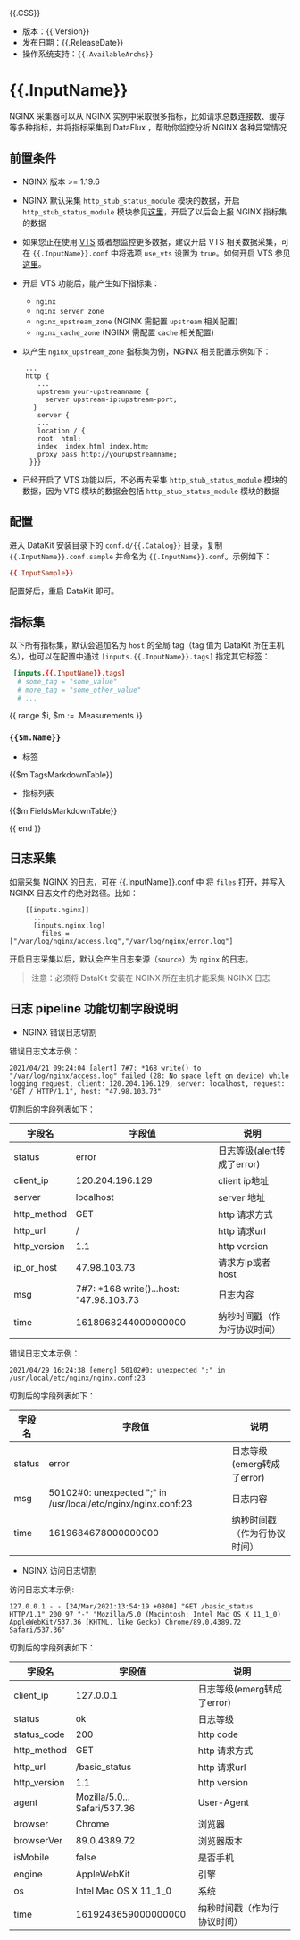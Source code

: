{{.CSS}}

- 版本：{{.Version}}
- 发布日期：{{.ReleaseDate}}
- 操作系统支持：`{{.AvailableArchs}}`

# {{.InputName}}

NGINX 采集器可以从 NGINX 实例中采取很多指标，比如请求总数连接数、缓存等多种指标，并将指标采集到 DataFlux ，帮助你监控分析 NGINX 各种异常情况

## 前置条件

- NGINX 版本 >= 1.19.6

- NGINX 默认采集 `http_stub_status_module` 模块的数据，开启 `http_stub_status_module` 模块参见[这里](http://nginx.org/en/docs/http/ngx_http_stub_status_module.html)，开启了以后会上报 NGINX 指标集的数据

- 如果您正在使用 [VTS](https://github.com/vozlt/nginx-module-vts) 或者想监控更多数据，建议开启 VTS 相关数据采集，可在 `{{.InputName}}.conf` 中将选项 `use_vts` 设置为 `true`。如何开启 VTS 参见[这里](https://github.com/vozlt/nginx-module-vts#synopsis)。

- 开启 VTS 功能后，能产生如下指标集：

    - `nginx`
    - `nginx_server_zone`
    - `nginx_upstream_zone` (NGINX 需配置 `upstream` 相关配置)
    - `nginx_cache_zone`    (NGINX 需配置 `cache` 相关配置)

- 以产生 `nginx_upstream_zone` 指标集为例，NGINX 相关配置示例如下：

```
    ...
    http {
       ...
       upstream your-upstreamname {
         server upstream-ip:upstream-port;
      }
       server {
       ...
       location / {
       root  html;
       index  index.html index.htm;
       proxy_pass http://yourupstreamname;
     }}}

```

- 已经开启了 VTS 功能以后，不必再去采集 `http_stub_status_module` 模块的数据，因为 VTS 模块的数据会包括 `http_stub_status_module` 模块的数据

## 配置

进入 DataKit 安装目录下的 `conf.d/{{.Catalog}}` 目录，复制 `{{.InputName}}.conf.sample` 并命名为 `{{.InputName}}.conf`。示例如下：

```toml
{{.InputSample}}
```

配置好后，重启 DataKit 即可。

## 指标集

以下所有指标集，默认会追加名为 `host` 的全局 tag（tag 值为 DataKit 所在主机名），也可以在配置中通过 `[inputs.{{.InputName}}.tags]` 指定其它标签：

``` toml
 [inputs.{{.InputName}}.tags]
  # some_tag = "some_value"
  # more_tag = "some_other_value"
  # ...
```

{{ range $i, $m := .Measurements }}

### `{{$m.Name}}`

-  标签

{{$m.TagsMarkdownTable}}

- 指标列表

{{$m.FieldsMarkdownTable}}

{{ end }} 


## 日志采集

如需采集 NGINX 的日志，可在 {{.InputName}}.conf 中 将 `files` 打开，并写入 NGINX 日志文件的绝对路径。比如：

```
    [[inputs.nginx]]
      ...
      [inputs.nginx.log]
		files = ["/var/log/nginx/access.log","/var/log/nginx/error.log"]
```


开启日志采集以后，默认会产生日志来源（`source`）为 `nginx` 的日志。

>注意：必须将 DataKit 安装在 NGINX 所在主机才能采集 NGINX 日志


## 日志 pipeline 功能切割字段说明

- NGINX 错误日志切割

错误日志文本示例：
```
2021/04/21 09:24:04 [alert] 7#7: *168 write() to "/var/log/nginx/access.log" failed (28: No space left on device) while logging request, client: 120.204.196.129, server: localhost, request: "GET / HTTP/1.1", host: "47.98.103.73"
```

切割后的字段列表如下：

| 字段名  |  字段值  | 说明 |
| ---    | ---     | --- |
|  status   | error     | 日志等级(alert转成了error) |
|  client_ip   | 120.204.196.129     | client ip地址 |
|  server   | localhost     | server 地址 |
|  http_method   | GET     | http 请求方式 |
|  http_url   | /     | http 请求url |
|  http_version   | 1.1     | http version |
|  ip_or_host   | 47.98.103.73     | 请求方ip或者host |
|  msg   | 7#7: *168 write()...host: \"47.98.103.73     | 日志内容 |
|  time   | 1618968244000000000     | 纳秒时间戳（作为行协议时间）|

错误日志文本示例：

```
2021/04/29 16:24:38 [emerg] 50102#0: unexpected ";" in /usr/local/etc/nginx/nginx.conf:23
```

切割后的字段列表如下：

| 字段名  |  字段值  | 说明 |
| ---    | ---     | --- |
|  status   | error     | 日志等级(emerg转成了error) |
|  msg   | 50102#0: unexpected \";\" in /usr/local/etc/nginx/nginx.conf:23    | 日志内容 |
|  time   | 1619684678000000000     | 纳秒时间戳（作为行协议时间）|

- NGINX 访问日志切割

访问日志文本示例:
```
127.0.0.1 - - [24/Mar/2021:13:54:19 +0800] "GET /basic_status HTTP/1.1" 200 97 "-" "Mozilla/5.0 (Macintosh; Intel Mac OS X 11_1_0) AppleWebKit/537.36 (KHTML, like Gecko) Chrome/89.0.4389.72 Safari/537.36"
```

切割后的字段列表如下：

| 字段名  |  字段值  | 说明 |
| ---    | ---     | --- |
|  client_ip   | 127.0.0.1     | 日志等级(emerg转成了error) |
|  status   | ok    | 日志等级 |
|  status_code   | 200    | http code |
|  http_method   | GET     | http 请求方式 |
|  http_url   | /basic_status     | http 请求url |
|  http_version   | 1.1     | http version |
|  agent   | Mozilla/5.0... Safari/537.36     | User-Agent |
|  browser   |   Chrome   | 浏览器 |
|  browserVer   |   89.0.4389.72   | 浏览器版本 |
|  isMobile   |   false   | 是否手机 |
|  engine   |   AppleWebKit   | 引擎 |
|  os   |   Intel Mac OS X 11_1_0   | 系统 |
|  time   | 1619243659000000000     | 纳秒时间戳（作为行协议时间）|


